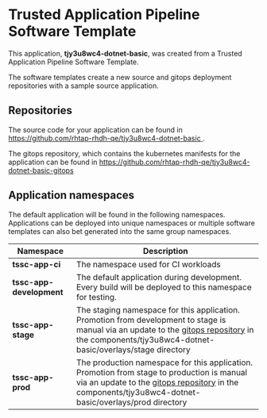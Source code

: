 # Trusted Application Pipeline Software Template

This application, **tjy3u8wc4-dotnet-basic**, was created from a Trusted Application Pipeline Software Template.

The software templates create a new source and gitops deployment repositories with a sample source application. 

## Repositories

The source code for your application can be found in [https://github.com/rhtap-rhdh-qe/tjy3u8wc4-dotnet-basic ](https://github.com/rhtap-rhdh-qe/tjy3u8wc4-dotnet-basic ).
 
The gitops repository, which contains the kubernetes manifests for the application can be found in 
[https://github.com/rhtap-rhdh-qe/tjy3u8wc4-dotnet-basic-gitops ](https://github.com/rhtap-rhdh-qe/tjy3u8wc4-dotnet-basic-gitops ) 

## Application namespaces 

The default application will be found in the following namespaces. Applications can be deployed into unique namespaces or multiple software templates can also bet generated into the same group namespaces.  

|  Namespace   |  Description   |  
| -------- | -------- |
| **tssc-app-ci** | The namespace used for CI workloads |
| **tssc-app-development** | The default application during development. Every build will be deployed to this namespace for testing. |
| **tssc-app-stage** | The staging namespace for this application. Promotion from development to stage is manual via an update to the [gitops repository](https://github.com/rhtap-rhdh-qe/tjy3u8wc4-dotnet-basic-gitops ) in the components/tjy3u8wc4-dotnet-basic/overlays/stage directory |
| **tssc-app-prod** | The production namespace for this application. Promotion from stage to production is manual via an update to the [gitops repository](https://github.com/rhtap-rhdh-qe/tjy3u8wc4-dotnet-basic-gitops ) in the components/tjy3u8wc4-dotnet-basic/overlays/prod directory |